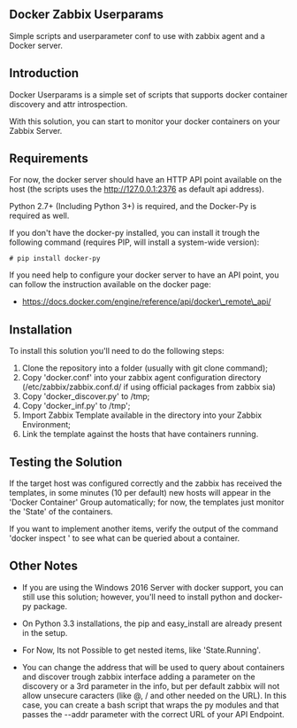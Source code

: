Docker Zabbix Userparams
------------------------
Simple scripts and userparameter conf to use with zabbix agent and a Docker server.

Introduction
------------

Docker Userparams is a simple set of scripts that supports docker container discovery
and attr introspection.

With this solution, you can start to monitor your docker containers on your Zabbix Server.

Requirements
------------

For now, the docker server should have an HTTP API point available on the host (the scripts uses the http://127.0.0.1:2376 as default api address).

Python 2.7+ (Including Python 3+) is required, and the Docker-Py is required as well.

If you don't have the docker-py installed, you can install it trough the following command (requires PIP, will install a system-wide version):

```
# pip install docker-py

```

If you need help to configure your docker server to have an API point, you can follow the instruction available on the docker page:

 * https://docs.docker.com/engine/reference/api/docker\_remote\_api/

Installation
------------

To install this solution you'll need to do the following steps:

1. Clone the repository into a folder (usually with git clone command);
2. Copy 'docker.conf' into your zabbix agent configuration directory (/etc/zabbix/zabbix.conf.d/ if using official packages from zabbix sia)
3. Copy 'docker\_discover.py' to /tmp;
4. Copy 'docker\_inf.py' to /tmp';
5. Import Zabbix Template available in the directory into your Zabbix Environment;
6. Link the template against the hosts that have containers running.

Testing the Solution
--------------------

If the target host was configured correctly and the zabbix has received the templates, in some minutes (10 per default) new hosts will
appear in the 'Docker Container' Group automatically; for now, the templates just monitor the 'State' of the containers.

If you want to implement another items, verify the output of the command 'docker inspect <CONTAINER>' to see what can be queried about a 
container.

Other Notes
-----------

 * If you are using the Windows 2016 Server with docker support, you can still use this solution; however, you'll need to install python and 
docker-py package.

 * On Python 3.3 installations, the pip and easy\_install are already present in the setup.

 * For Now, Its not Possible to get nested items, like 'State.Running'.

 * You can change the address that will be used to query about containers and discover trough zabbix interface adding a parameter on the discovery or a 3rd parameter in the info, but per default zabbix will not allow unsecure caracters (like @, / and other needed on the URL). In this case, you can create a bash script that wraps the py modules and that passes the --addr parameter with the correct URL of your  API Endpoint.
